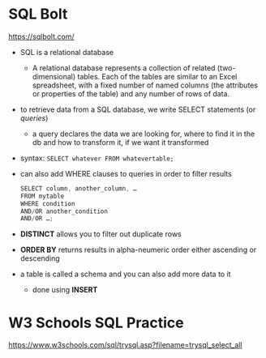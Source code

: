 # SQL Bolt
https://sqlbolt.com/

* SQL is a relational database
    * A relational database represents a collection of related (two-dimensional) tables. Each of the tables are similar to an Excel spreadsheet, with a fixed number of named columns (the attributes or properties of the table) and any number of rows of data.

* to retrieve data from a SQL database, we write SELECT statements (or *queries*)
    * a query declares the data we are looking for, where to find it in the db and how to transform it, if we want it transformed

* syntax:
    ```SELECT whatever FROM whatevertable;```

* can also add WHERE clauses to queries in order to filter results
    ```js
    SELECT column, another_column, …
    FROM mytable
    WHERE condition
    AND/OR another_condition
    AND/OR …;
    ```
* **DISTINCT** allows you to filter out duplicate rows

* **ORDER BY** returns results in alpha-neumeric order either ascending or descending

* a table is called a schema and you can also add more data to it
    * done using **INSERT**

# W3 Schools SQL Practice
https://www.w3schools.com/sql/trysql.asp?filename=trysql_select_all